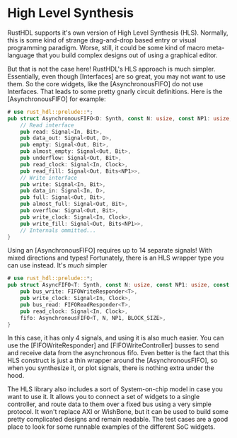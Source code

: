 # High Level Synthesis

RustHDL supports it's own version of High Level Synthesis (HLS).  Normally, this is some kind
of strange drag-and-drop based entry or visual programming paradigm.  Worse, still, it could
be some kind of macro meta-language that you build complex designs out of using a graphical
editor.  

But that is not the case here!  RustHDL's HLS approach is much simpler.  Essentially,
even though [Interfaces] are so great, you may not want to use them.  So the core widgets,
like the [AsynchronousFIFO] do not use Interfaces.  That leads to some pretty gnarly
circuit definitions.  Here is the [AsynchronousFIFO] for example:
```rust
# use rust_hdl::prelude::*;
pub struct AsynchronousFIFO<D: Synth, const N: usize, const NP1: usize, const BLOCK_SIZE: u32> {
    // Read interface
    pub read: Signal<In, Bit>,
    pub data_out: Signal<Out, D>,
    pub empty: Signal<Out, Bit>,
    pub almost_empty: Signal<Out, Bit>,
    pub underflow: Signal<Out, Bit>,
    pub read_clock: Signal<In, Clock>,
    pub read_fill: Signal<Out, Bits<NP1>>,
    // Write interface
    pub write: Signal<In, Bit>,
    pub data_in: Signal<In, D>,
    pub full: Signal<Out, Bit>,
    pub almost_full: Signal<Out, Bit>,
    pub overflow: Signal<Out, Bit>,
    pub write_clock: Signal<In, Clock>,
    pub write_fill: Signal<Out, Bits<NP1>>,
    // Internals ommitted...
}
```
Using an [AsynchronousFIFO] requires up to 14 separate signals!  With mixed directions and types!
Fortunately, there is an HLS wrapper type you can use instead.  It's _much_ simpler
```rust
# use rust_hdl::prelude::*;
pub struct AsyncFIFO<T: Synth, const N: usize, const NP1: usize, const BLOCK_SIZE: u32> {
    pub bus_write: FIFOWriteResponder<T>,
    pub write_clock: Signal<In, Clock>,
    pub bus_read: FIFOReadResponder<T>,
    pub read_clock: Signal<In, Clock>,
    fifo: AsynchronousFIFO<T, N, NP1, BLOCK_SIZE>,
}
```

In this case, it has only 4 signals, and using it is also much easier.  You can use the
[FIFOWriteResponder] and [FIFOWriteController] busses to send and receive data from the
asynchronous fifo.  Even better is the fact that this HLS construct is just a thin wrapper
around the [AsynchronousFIFO], so when you synthesize it, or plot signals, there is nothing
extra under the hood.

The HLS library also includes a sort of System-on-chip model in case you want to use it.
It allows you to connect a set of widgets to a single controller, and route data to them
over a fixed bus using a very simple protocol.  It won't replace AXI or WishBone, but it
can be used to build some pretty complicated designs and remain readable.  The test cases
are a good place to look for some runnable examples of the different SoC widgets.
